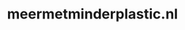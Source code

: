 ---
layout: post
title:  "meermetminderplastic.nl"
internal_url:  "/data/meermetminderplastic.nl.html"
categories: dutchgov
---